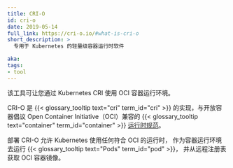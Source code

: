 ```yaml
---
title: CRI-O
id: cri-o
date: 2019-05-14
full_link: https://cri-o.io/#what-is-cri-o
short_description: >
  专用于 Kubernetes 的轻量级容器运行时软件

aka:
tags:
- tool
---
```


<!-- 
---
title: CRI-O
id: cri-o
date: 2019-05-14
full_link: https://cri-o.io/#what-is-cri-o
short_description: >
  A lightweight container runtime specifically for Kubernetes

aka:
tags:
- tool
--- -->
<!-- 
A tool that lets you use OCI container runtimes with Kubernetes CRI.
-->
该工具可让您通过 Kubernetes CRI 使用 OCI 容器运行环境。

<!--more-->

<!-- 
CRI-O is an implementation of the {{< glossary_tooltip term_id="cri" >}}
to enable using {{< glossary_tooltip text="container" term_id="container" >}}
runtimes that are compatible with the Open Container Initiative (OCI)
[runtime spec](https://www.github.com/opencontainers/runtime-spec).
-->
CRI-O 是 {{< glossary_tooltip text="cri" term_id="cri" >}} 的实现，与开放容器倡议 Open Container Initiative（OCI）兼容的 {{< glossary_tooltip text="container" term_id="container" >}} [运行时规范](https://www.github.com/opencontainers/runtime-spec)。

<!-- 
Deploying CRI-O allows Kubernetes to use any OCI-compliant runtime as the container
runtime for running {{< glossary_tooltip text="Pods" term_id="pod" >}}, and to fetch
OCI container images from remote registries.
-->
部署 CRI-O 允许 Kubernetes 使用任何符合 OCI 的运行时，
作为容器运行环境去运行 {{< glossary_tooltip text="Pods" term_id="pod" >}}，
并从远程注册表获取 OCI 容器镜像。